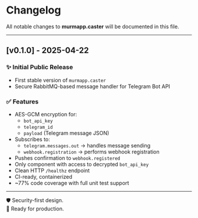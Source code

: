 # Changelog

All notable changes to **murmapp.caster** will be documented in this file.

---

## [v0.1.0] - 2025-04-22

### ✨ Initial Public Release

- First stable version of `murmapp.caster`
- Secure RabbitMQ-based message handler for Telegram Bot API

### ✅ Features

- AES-GCM encryption for:
  - `bot_api_key`
  - `telegram_id`
  - `payload` (Telegram message JSON)
- Subscribes to:
  - `telegram.messages.out` → handles message sending
  - `webhook.registration` → performs webhook registration
- Pushes confirmation to `webhook.registered`
- Only component with access to decrypted `bot_api_key`
- Clean HTTP `/healthz` endpoint
- CI-ready, containerized
- ~77% code coverage with full unit test support

---

🛡 Security-first design.  
🚀 Ready for production.
